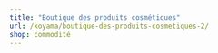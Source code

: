 ```yaml
---
title: "Boutique des produits cosmétiques"
url: /koyama/boutique-des-produits-cosmetiques-2/
shop: commodité
---
```

